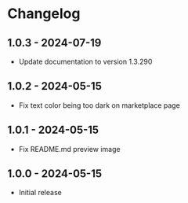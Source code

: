 # Changelog

## 1.0.3 - 2024-07-19

- Update documentation to version 1.3.290

## 1.0.2 - 2024-05-15

- Fix text color being too dark on marketplace page

## 1.0.1 - 2024-05-15

- Fix README.md preview image

## 1.0.0 - 2024-05-15

- Initial release

